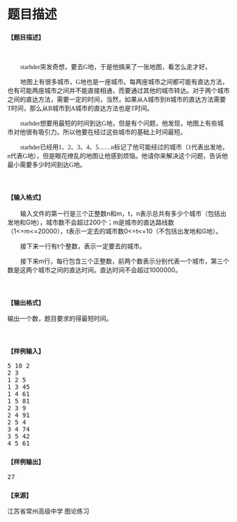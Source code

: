 # 题目描述


<h3>
<span style="font-family:&#39;Microsoft YaHei&#39;;font-size:14px;">【题目描述】</span> 
</h3>
<p>
<br/>
</p>
<p style="text-indent:21.7500pt;">
<span style="font-family:&#39;Microsoft YaHei&#39;;font-size:14px;">starhder</span><span style="font-family:&#39;Microsoft YaHei&#39;;font-size:14px;">突发奇想，要去</span><span style="font-family:&#39;Microsoft YaHei&#39;;font-size:14px;">G</span><span style="font-family:&#39;Microsoft YaHei&#39;;font-size:14px;">地，于是他搞来了一张地图，看怎么走才好。</span> 
</p>
<p style="text-indent:21.7500pt;">
<span style="font-family:&#39;Microsoft YaHei&#39;;font-size:14px;">地图上有很多城市，</span><span style="font-family:&#39;Microsoft YaHei&#39;;font-size:14px;">G</span><span style="font-family:&#39;Microsoft YaHei&#39;;font-size:14px;">地也是一座城市。每两座城市之间都可能有直达方法，也有可能两座城市之间并不能直接相通，而要通过其他的城市转达。对于两个城市之间的直达方法，需要一定的时间，当然，如果从</span><span style="font-family:&#39;Microsoft YaHei&#39;;font-size:14px;">A</span><span style="font-family:&#39;Microsoft YaHei&#39;;font-size:14px;">城市到</span><span style="font-family:&#39;Microsoft YaHei&#39;;font-size:14px;">B</span><span style="font-family:&#39;Microsoft YaHei&#39;;font-size:14px;">城市的直达方法需要</span><span style="font-family:&#39;Microsoft YaHei&#39;;font-size:14px;">T</span><span style="font-family:&#39;Microsoft YaHei&#39;;font-size:14px;">时间，那么从</span><span style="font-family:&#39;Microsoft YaHei&#39;;font-size:14px;">B</span><span style="font-family:&#39;Microsoft YaHei&#39;;font-size:14px;">城市到</span><span style="font-family:&#39;Microsoft YaHei&#39;;font-size:14px;">A</span><span style="font-family:&#39;Microsoft YaHei&#39;;font-size:14px;">城市的直达方法也是</span><span style="font-family:&#39;Microsoft YaHei&#39;;font-size:14px;">T</span><span style="font-family:&#39;Microsoft YaHei&#39;;font-size:14px;">时间。</span> 
</p>
<p style="text-indent:21.7500pt;">
<span style="font-family:&#39;Microsoft YaHei&#39;;font-size:14px;">starhder</span><span style="font-family:&#39;Microsoft YaHei&#39;;font-size:14px;">想要用最短的时间到达</span><span style="font-family:&#39;Microsoft YaHei&#39;;font-size:14px;">G</span><span style="font-family:&#39;Microsoft YaHei&#39;;font-size:14px;">地，但是有个问题，他发现，地图上有些城市对他很有吸引力。所以他要在经过这些城市的基础上时间最短。</span> 
</p>
<p style="text-indent:21.7500pt;">
<span style="font-family:&#39;Microsoft YaHei&#39;;font-size:14px;">starhder</span><span style="font-family:&#39;Microsoft YaHei&#39;;font-size:14px;">已经用</span><span style="font-family:&#39;Microsoft YaHei&#39;;font-size:14px;">1</span><span style="font-family:&#39;Microsoft YaHei&#39;;font-size:14px;">、</span><span style="font-family:&#39;Microsoft YaHei&#39;;font-size:14px;">2</span><span style="font-family:&#39;Microsoft YaHei&#39;;font-size:14px;">、</span><span style="font-family:&#39;Microsoft YaHei&#39;;font-size:14px;">3</span><span style="font-family:&#39;Microsoft YaHei&#39;;font-size:14px;">、</span><span style="font-family:&#39;Microsoft YaHei&#39;;font-size:14px;">4</span><span style="font-family:&#39;Microsoft YaHei&#39;;font-size:14px;">、</span><span style="font-family:&#39;Microsoft YaHei&#39;;font-size:14px;">5</span><span style="font-family:&#39;Microsoft YaHei&#39;;font-size:14px;">……n</span><span style="font-family:&#39;Microsoft YaHei&#39;;font-size:14px;">标记了他可能经过的城市（</span><span style="font-family:&#39;Microsoft YaHei&#39;;font-size:14px;">1</span><span style="font-family:&#39;Microsoft YaHei&#39;;font-size:14px;">代表出发地，</span><span style="font-family:&#39;Microsoft YaHei&#39;;font-size:14px;">n</span><span style="font-family:&#39;Microsoft YaHei&#39;;font-size:14px;">代表</span><span style="font-family:&#39;Microsoft YaHei&#39;;font-size:14px;">G</span><span style="font-family:&#39;Microsoft YaHei&#39;;font-size:14px;">地），但是眼花缭乱的地图让他感到烦恼。他请你来解决这个问题，告诉他最小需要多少时间到达</span><span style="font-family:&#39;Microsoft YaHei&#39;;font-size:14px;">G</span><span style="font-family:&#39;Microsoft YaHei&#39;;font-size:14px;">地。</span> 
</p>
<p>
<br/>
</p>
<h3>
<span style="font-family:&#39;Microsoft YaHei&#39;;font-size:14px;">【输入格式】</span> 
</h3>
<p>
<span style="font-family:&#39;Microsoft YaHei&#39;;font-size:14px;"> </span> 
</p>
<p style="text-indent:21.7500pt;">
输入文件的第一行是三个正整数<span>n</span><span>和</span><span>m</span><span>，</span><span>t</span><span>，</span><span>n</span><span>表示总共有多少个城市（包括出发地和</span><span>G</span><span>地），城市数不会超过</span><span>200</span><span>个；</span><span>m</span><span>是城市的直达路线数（</span><span>1&lt;=m&lt;=20000</span><span>），</span><span>t</span><span>表示一定去的城市数</span><span>0&lt;=t&lt;=10</span><span>（不包括出发地和</span><span>G</span><span>地）。</span> 
</p>
<p style="text-indent:21.7500pt;">
接下来一行有<span>t</span><span>个整数，表示一定要去的城市。</span> 
</p>
<p style="text-indent:21.7500pt;">
接下来<span>m</span><span>行，每行包含三个正整数，前两个数表示分别代表一个城市，第三个数是这两个城市之间的直达时间。直达时间不会超过</span><span>1000000</span><span>。</span> 
</p>
<p>
<br/>
</p>
<h3>
<span style="font-family:&#39;Microsoft YaHei&#39;;font-size:14px;">【输出格式】</span> 
</h3>
<p>
<span style="font-family:&#39;Microsoft YaHei&#39;;font-size:14px;"> </span> 
</p>
<p>
输出一个数，题目要求的得最短时间。
</p>
<p>
<br/>
</p>
<h3>
<span style="font-family:&#39;Microsoft YaHei&#39;;font-size:14px;">【样例输入】</span> 
</h3>
<pre>5 10 2
2 3
1 2 5
1 3 45
1 4 61
1 5 81
2 3 9
2 4 91
2 5 4
3 4 74
3 5 42
4 5 61
</pre>
<h3>
<span style="font-family:&#39;Microsoft YaHei&#39;;font-size:14px;">【样例输出】</span> 
</h3>
<pre>27
</pre>
<h3>
<span style="font-family:&#39;Microsoft YaHei&#39;;font-size:14px;">【来源】</span> 
</h3>
<p>
<span style="font-family:&#39;Microsoft YaHei&#39;;font-size:14px;">江苏省常州高级中学 图论练习</span> 
</p>
